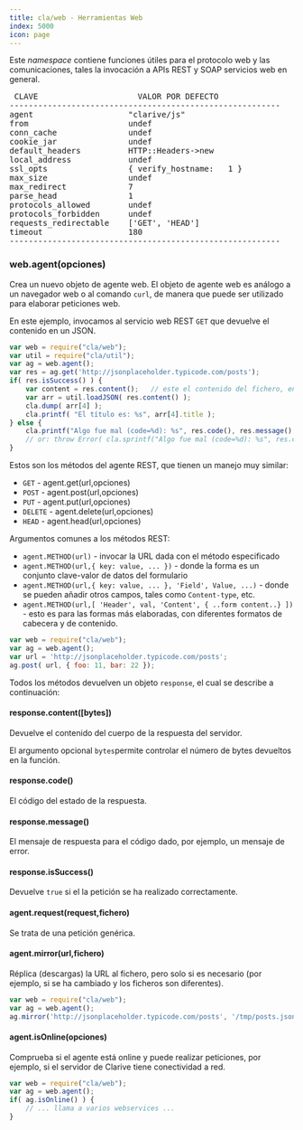 ```yaml
---
title: cla/web - Herramientas Web
index: 5000
icon: page
---
```


Este *namespace* contiene funciones útiles
para el protocolo web y las comunicaciones, tales la
invocación a APIs REST y SOAP servicios web en general.


<pre>
 CLAVE                     VALOR POR DEFECTO
---------------------------------------------------------
agent                    "clarive/js"
from                     undef
conn_cache               undef
cookie_jar               undef
default_headers          HTTP::Headers->new
local_address            undef
ssl_opts                 { verify_hostname:   1 }
max_size                 undef
max_redirect             7
parse_head               1
protocols_allowed        undef
protocols_forbidden      undef
requests_redirectable    ['GET', 'HEAD']
timeout                  180
---------------------------------------------------------
</pre>

### web.agent(opciones)

Crea un nuevo objeto de agente web.
El objeto de agente web es análogo a un navegador web o al comando `curl`, de manera que puede ser utilizado para elaborar
peticiones web.

En este ejemplo, invocamos al servicio web REST `GET` que devuelve el contenido en un JSON.

```javascript
var web = require("cla/web");
var util = require("cla/util");
var ag = web.agent();
var res = ag.get('http://jsonplaceholder.typicode.com/posts');
if( res.isSuccess() ) {
    var content = res.content();   // este el contenido del fichero, en formato JSON.
    var arr = util.loadJSON( res.content() );
    cla.dump( arr[4] );
    cla.printf( "El título es: %s", arr[4].title );
} else {
    cla.printf("Algo fue mal (code=%d): %s", res.code(), res.message() )
    // or: throw Error( cla.sprintf("Algo fue mal (code=%d): %s", res.code(), res.message() ) );
}
```

Estos son los métodos del agente REST, que tienen un manejo muy similar:

- `GET` - agent.get(url,opciones)
- `POST` - agent.post(url,opciones)
- `PUT` - agent.put(url,opciones)
- `DELETE` - agent.delete(url,opciones)
- `HEAD` - agent.head(url,opciones)

Argumentos comunes a los métodos REST:

- `agent.METHOD(url)` - invocar la URL dada con el método especificado
- `agent.METHOD(url,{ key: value, ... })` - donde la forma es un conjunto clave-valor de datos del formulario
- `agent.METHOD(url,{ key: value, ... }, 'Field', Value, ...)` - donde se pueden añadir otros campos, tales como `Content-type`, etc.
- `agent.METHOD(url,[ 'Header', val, 'Content', { ..form content..} ])` - esto es para las formas más elaboradas,
con diferentes formatos de cabecera y de contenido.


```javascript
var web = require("cla/web");
var ag = web.agent();
var url = 'http://jsonplaceholder.typicode.com/posts';
ag.post( url, { foo: 11, bar: 22 });
```

Todos los métodos devuelven un objeto `response`, el cual se describe a continuación:

#### response.content([bytes])

Devuelve el contenido del cuerpo de la respuesta del servidor.

El argumento opcional `bytes`permite controlar el número de bytes devueltos en la función.

#### response.code()

El código del estado de la respuesta.

#### response.message()

El mensaje de respuesta para el código dado, por ejemplo, un mensaje de error.

#### response.isSuccess()

Devuelve `true` si el la petición se ha realizado correctamente.

#### agent.request(request,fichero)

Se trata de una petición genérica.

#### agent.mirror(url,fichero)

Réplica (descargas) la URL al fichero, pero solo si es necesario (por ejemplo, si se ha cambiado y los ficheros son diferentes).

```javascript
var web = require("cla/web");
var ag = web.agent();
ag.mirror('http://jsonplaceholder.typicode.com/posts', '/tmp/posts.json');
```

#### agent.isOnline(opciones)

Comprueba si el agente está online y puede realizar peticiones, por ejemplo, si el servidor de Clarive tiene conectividad a red.

```javascript
var web = require("cla/web");
var ag = web.agent();
if( ag.isOnline() ) {
    // ... llama a varios webservices ...
}
```

